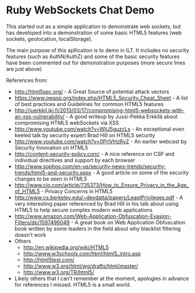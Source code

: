 # Ruby WebSockets Chat Demo

This started out as a simple application to demonstrate web sockets, but has developed into a demonstration of some basic HTML5 features (web sockets, geolocation, localStorage). 

The main purpose of this apllication is to demo in ILT. It includes no security features (such as AuthN/AuthZ) and some of the basic security features have been commented out for demonstration purposes (more secure lines are just above)

References from:
- http://html5sec.org/ - A Great Source of potential attack vectors
- https://www.owasp.org/index.php/HTML5_Security_Cheat_Sheet - A list of best practices and Guidelines for common HTML5 features
- http://juerkkil.iki.fi/2013/03/17/compromising-html5-websockets-with-an-xss-vulnerability/ - A good writeup by Jussi-Pekka Erkkilä about compromising HTML5 webSockets via XSS 
- http://www.youtube.com/watch?v=WljJ5guzcLs - An exceptional even keeled talk by security expert Brad Hill on HTML5 security
- http://www.youtube.com/watch?v=0PrlVHzRvZ - An earlier webcast by Security Innovation on HTML5
- http://content-security-policy.com/ - A nice reference on CSP and individual directives and support by each browser
- http://www.sophos.com/en-us/security-news-trends/security-trends/html5-and-security.aspx - A good article on some of the security changes to be seen in HTML5
- http://www.cio.com/article/735373/How_to_Ensure_Privacy_in_the_Age_of_HTML5 - Privacy Concerns in HTML5
- http://www.cs.berkeley.edu/~devdatta/papers/LeastPrivileges.pdf - A very interesting paper referenced by Brad Hill in his talk about using HTML5 to help secure complex modern web applications
- http://www.amazon.com/Web-Application-Obfuscation-Evasion-Filters/dp/1597496049 - A great book on Web Application Obfuscation book written by some leaders in the field about why blacklist filtering doesn’t work
- Others
  - http://en.wikipedia.org/wiki/HTML5
  - http://www.w3schools.com/html/html5_intro.asp
  - http://html5test.com/
  - http://www.w3.org/html/wg/drafts/html/master/
  - http://www.w3.org/TR/html5/
- Likely others that I can’t remember at the moment, apologies in advance for references I missed. HTML5 is a small world.
